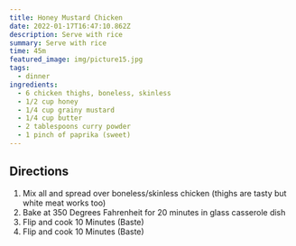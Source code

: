 ```yaml
---
title: Honey Mustard Chicken
date: 2022-01-17T16:47:10.862Z
description: Serve with rice
summary: Serve with rice
time: 45m
featured_image: img/picture15.jpg
tags:
  - dinner
ingredients:
  - 6 chicken thighs, boneless, skinless
  - 1/2 cup honey
  - 1/4 cup grainy mustard
  - 1/4 cup butter
  - 2 tablespoons curry powder
  - 1 pinch of paprika (sweet)
---
```

## Directions

1. Mix all and spread over boneless/skinless chicken (thighs are tasty but white meat works too)
2. Bake at 350 Degrees Fahrenheit for 20 minutes in glass casserole dish
3. Flip and cook 10 Minutes (Baste)
4. Flip and cook 10 Minutes (Baste)
